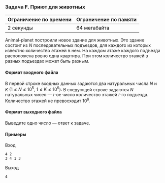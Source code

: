 

### Задача F. Приют для животных

| Ограничение по времени      | Ограничение по памяти         |
|:----------------------------|:------------------------------|
|2 секунды|64 мегабайта|

Animal-planet построили новое здание для животных. Это здание состоит из $N$ последовательных подъездов, для каждого из которых известно количество этажей в нем. На каждом этаже каждого подъезда расположена ровно одна квартира. При этом количество этажей в разных подъездах может быть разным.

#### Формат входного файла

В первой строке входных данных задаются два натуральных числа $N$ и $K$ $(1 \le N \le 10^5,$ $1 \le K \le 10^9).$ В следующей строке задаются $N$ натуральных чисел — $i$-ое число количество этажей $i$-го подъезда. Количество этажей не превосходит $10^9.$


#### Формат выходного файла

Выведите одно число — ответ к задаче.

#### Примеры

Вход
```
4 2
3 4 1 3
```

Выход
```
4
```
